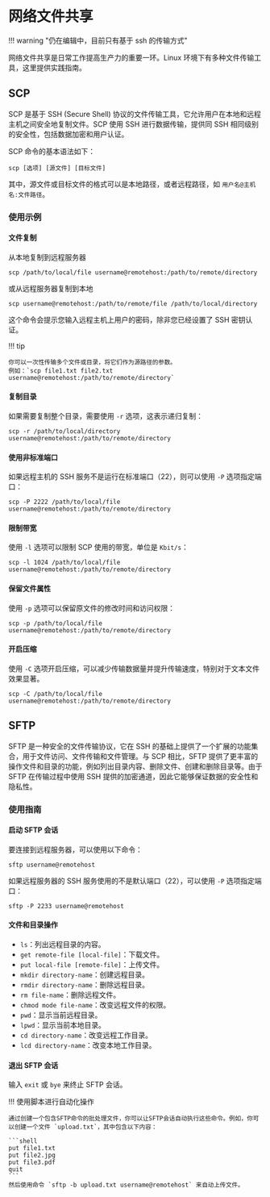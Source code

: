 # 网络文件共享

!!! warning "仍在编辑中，目前只有基于 ssh 的传输方式"

网络文件共享是日常工作提高生产力的重要一环。Linux 环境下有多种文件传输工具，这里提供实践指南。

## SCP

SCP 是基于 SSH (Secure Shell) 协议的文件传输工具，它允许用户在本地和远程主机之间安全地复制文件。SCP 使用 SSH 进行数据传输，提供同 SSH 相同级别的安全性，包括数据加密和用户认证。

SCP 命令的基本语法如下：

```shell
scp [选项] [源文件] [目标文件]
```

其中，源文件或目标文件的格式可以是本地路径，或者远程路径，如 `用户名@主机名:文件路径`。

### 使用示例

#### 文件复制

从本地复制到远程服务器

```shell
scp /path/to/local/file username@remotehost:/path/to/remote/directory
```

或从远程服务器复制到本地

```shell
scp username@remotehost:/path/to/remote/file /path/to/local/directory
```

这个命令会提示您输入远程主机上用户的密码，除非您已经设置了 SSH 密钥认证。

!!! tip

    你可以一次性传输多个文件或目录，将它们作为源路径的参数。
    例如：`scp file1.txt file2.txt username@remotehost:/path/to/remote/directory`

#### 复制目录

如果需要复制整个目录，需要使用 `-r` 选项，这表示递归复制：

```shell
scp -r /path/to/local/directory username@remotehost:/path/to/remote/directory
```

#### 使用非标准端口

如果远程主机的 SSH 服务不是运行在标准端口（22），则可以使用 `-P` 选项指定端口：

```shell
scp -P 2222 /path/to/local/file username@remotehost:/path/to/remote/directory
```

#### 限制带宽

使用 `-l` 选项可以限制 SCP 使用的带宽，单位是 `Kbit/s`：

```shell
scp -l 1024 /path/to/local/file username@remotehost:/path/to/remote/directory
```

#### 保留文件属性

使用 `-p` 选项可以保留原文件的修改时间和访问权限：

```shell
scp -p /path/to/local/file username@remotehost:/path/to/remote/directory
```

#### 开启压缩

使用 `-C` 选项开启压缩，可以减少传输数据量并提升传输速度，特别对于文本文件效果显著。

```shell
scp -C /path/to/local/file username@remotehost:/path/to/remote/directory
```

## SFTP

SFTP 是一种安全的文件传输协议，它在 SSH 的基础上提供了一个扩展的功能集合，用于文件访问、文件传输和文件管理。与 SCP 相比，SFTP 提供了更丰富的操作文件和目录的功能，例如列出目录内容、删除文件、创建和删除目录等。由于 SFTP 在传输过程中使用 SSH 提供的加密通道，因此它能够保证数据的安全性和隐私性。

### 使用指南

#### 启动 SFTP 会话

要连接到远程服务器，可以使用以下命令：

```shell
sftp username@remotehost
```

如果远程服务器的 SSH 服务使用的不是默认端口（22），可以使用 `-P` 选项指定端口：

```shell
sftp -P 2233 username@remotehost
```

#### 文件和目录操作

- `ls`：列出远程目录的内容。
- `get remote-file [local-file]`：下载文件。
- `put local-file [remote-file]`：上传文件。
- `mkdir directory-name`：创建远程目录。
- `rmdir directory-name`：删除远程目录。
- `rm file-name`：删除远程文件。
- `chmod mode file-name`：改变远程文件的权限。
- `pwd`：显示当前远程目录。
- `lpwd`：显示当前本地目录。
- `cd directory-name`：改变远程工作目录。
- `lcd directory-name`：改变本地工作目录。

#### 退出 SFTP 会话

输入 `exit` 或 `bye` 来终止 SFTP 会话。

!!! 使用脚本进行自动化操作

    通过创建一个包含SFTP命令的批处理文件，你可以让SFTP会话自动执行这些命令。例如，你可以创建一个文件 `upload.txt`，其中包含以下内容：

    ```shell
    put file1.txt
    put file2.jpg
    put file3.pdf
    quit
    ```
    然后使用命令 `sftp -b upload.txt username@remotehost` 来自动上传文件。
